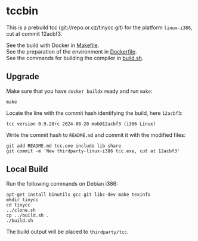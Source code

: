 # tccbin

This is a prebuild tcc (git://repo.or.cz/tinycc.git) for the platform `linux-i386`, cut at commit 12acbf3.

See the build with Docker in [Makefile](./Makefile). <br>
See the preparation of the environment in [Dockerfile](./Dockerfile). <br>
See the commands for building the compiler in [build.sh](./build.sh).

## Upgrade

Make sure that you have `docker buildx` ready and run `make`:

    make

Locate the line with the commit hash identifying the build, here `12acbf3`:

    tcc version 0.9.28rc 2024-08-20 mob@12acbf3 (i386 Linux)

Write the commit hash to `README.md` and commit it with the modified files:

    git add README.md tcc.exe include lib share
    git commit -m 'New thirdparty-linux-i386 tcc.exe, cut at 12acbf3'

## Local Build

Run the following commands on Debian i386:

    apt-get install binutils gcc git libc-dev make texinfo
    mkdir tinycc
    cd tinycc
    ../clone.sh
    cp ../build.sh .
    ./build.sh

The build output will be placed to `thirdparty/tcc`.
